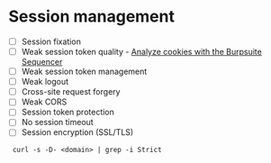 # Session management

- [ ] Session fixation
- [ ] Weak session token quality - [Analyze cookies with the Burpsuite Sequencer](https://github.com/Zawadidone/WebHacking/blob/master/BurpSuite/Tools/Sequencer.md)
- [ ] Weak session token management 
- [ ] Weak logout
- [ ] Cross-site request forgery
- [ ] Weak CORS
- [ ] Session token protection
- [ ] No session timeout
- [ ] Session encryption (SSL/TLS)
```
 curl -s -D- <domain> | grep -i Strict     
```

